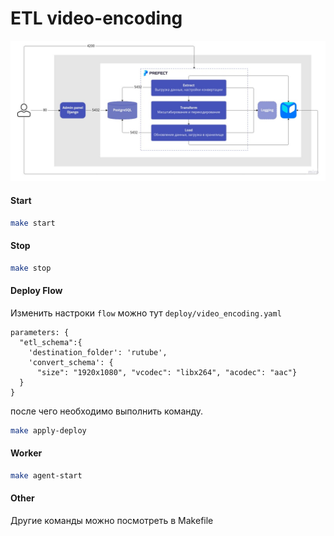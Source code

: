 # ETL video-encoding

![alt text](arch/arch.jpg)
#### Start
```bash
make start
```

#### Stop
```bash
make stop
```

#### Deploy Flow
Изменить настроки ``flow`` можно тут ```deploy/video_encoding.yaml```

```
parameters: {
  "etl_schema":{
    'destination_folder': 'rutube',
    'convert_schema': {
      "size": "1920x1080", "vcodec": "libx264", "acodec": "aac"}
  }
}
```
после чего необходимо выполнить команду.
```bash
make apply-deploy
```

#### Worker
```bash
make agent-start
```

#### Other
Другие команды можно посмотреть в Makefile